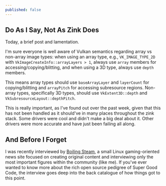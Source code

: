 ```yaml
---
published: false
---
```

## Do As I Say, Not As Zink Does
Today, a brief post and lamentation.

I'm sure everyone is well aware of Vulkan semantics regarding array vs non-array image types: when using an array type, e.g., `VK_IMAGE_TYPE_2D` with `VkImageCreateInfo::arrayLayers > 1`, always use `array` members for accessing/copying/blitting, and when using a 3D type, always use `depth` members.

This means array types should use `baseArrayLayer` and `layerCount` for copying/blitting and `arrayPitch` for accessing subresource regions. Non-array types, specifically 3D types, should use `VkExtent3D::depth` and `VkSubresourceLayout::depthPitch`.

This is really important, as I've found out over the past week, given that this has not been handled as it should've in many places throughout the zink stack. Some drivers were cool and didn't make a big deal about it. Other drivers were more accurate and have just been failing all along.

## And Before I Forget
I was recently interviewed by [Boiling Steam](https://boilingsteam.com/zink-running-opengl-on-top-of-vulkan-interview-with-mike-blumenkrantz/), a small Linux gaming-oriented news site focused on creating original content and interviewing only the most important figures within the community (like me). If you've ever wanted to know more about the rich open source pedigree of Super Good Code, the interview goes deep into the back catalogue of how things got to this point.